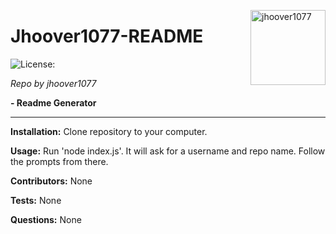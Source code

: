 
<a href="https://github.com/jhoover1077" style="float:right"><img src="https://avatars0.githubusercontent.com/u/63817367?s=460&v=4" alt="jhoover1077" title="jhoover1077" width="120" height="120"></a>

# Jhoover1077-README

![License: ](https://camo.githubusercontent.com/ee1ac68d16bf982ae3b5fa88102f0736c907d2ec/68747470733a2f2f696d672e736869656c64732e696f2f62616467652f6c6963656e73652d4d49542d677265656e)

_Repo by jhoover1077_

__- Readme Generator__

---

__Installation:__
Clone repository to your computer.

__Usage:__
Run 'node index.js'. It will ask for a username and repo name.  Follow the prompts from there.

__Contributors:__
None

__Tests:__
None

__Questions:__
None
